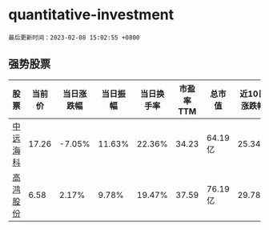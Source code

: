 # quantitative-investment

`最后更新时间：2023-02-08 15:02:55 +0800`

## 强势股票

|股票|当前价|当日涨跌幅|当日振幅|当日换手率|市盈率TTM|总市值|近10日涨跌幅|
|----|----|----|----|----|----|----|----|
|[中远海科](https://xueqiu.com/S/SZ002401)|17.26|-7.05%|11.63%|22.36%|34.23|64.19亿|25.34%|
|[高鸿股份](https://xueqiu.com/S/SZ000851)|6.58|2.17%|9.78%|19.47%|37.59|76.19亿|29.78%|
